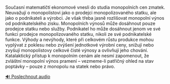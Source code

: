 
Současní matematičtí ekonomové vnesli do studia monopolních cen zmatek. Neuvažují o monopolistovi jako o prodejci monopolizovaného statku, ale jako o podnikateli a výrobci. Je však třeba jasně rozlišovat monopolní výnos od podnikatelského zisku. Monopolních výnosů může dosáhnout pouze prodejce statku nebo služby. Podnikatel ho může dosáhnout jenom ve své funkci prodejce monopolizovaného statku, nikoli ze své podnikatelské funkce. Výhody a nevýhody, které při celkovém růstu produkce mohou vyplývat z poklesu nebo zvýšení jednotkové výrobní ceny, snižují nebo zvyšují monopolistovy celkové čisté výnosy a ovlivňují jeho chování. Katalaktický přístup k monopolním cenám ale nesmí zapomenout, že zvláštní monopolní výnos pramení – vezmeme-li patřičný ohled na stav poptávky – pouze z monopolu na statek nebo právo.

[🔊 Poslechnout audio](/data/7-paragraphs/audio/chapter_69/para_003-Souasn-matematit-ekonomov-vnesli-do-studia-mo.mp3)

